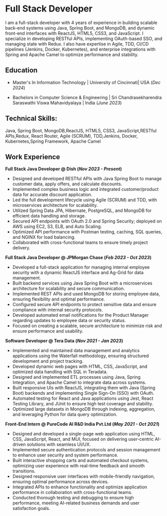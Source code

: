 # Full Stack Developer
I am a full-stack developer with 4 years of experience in building scalable back-end systems using Java, Spring Boot, and MongoDB, and dynamic front-end interfaces with ReactJS, HTML5, CSS3, and JavaScript. I specialize in developing RESTful APIs, implementing OAuth-based SSO, and managing state with Redux. I also have expertise in Agile, TDD, CI/CD pipelines (Jenkins, Docker, Kubernetes), and enterprise integrations with Spring and Apache Camel to optimize performance and stability.

## Education
- Master's In Information Technology | University of Cincinnati|  USA (_Dec 2024_)

- Bachelors in Computer Science & Engineering | Sri Chandrasekharendra Saraswathi Viswa Mahavidyalaya  | India (_June 2023_)


## Technical Skills:
Java, Spring Boot, MongoDB,ReactJS, HTML5, CSS3, JavaScript,RESTful APIs,Redux, React Router, Agile (SCRUM), TDD,Jenkins, Docker, Kubernetes,Spring Framework, Apache Camel

## Work Experience
**Full Stack Java Developer @ Dish (_Nov 2023 - Present_)**
- Designed and developed RESTful APIs with Java Spring Boot to manage customer data, apply offers, and calculate discounts.
- Implemented complex business logic and integrated customer/product data for accurate discount application.
- Led the full development lifecycle using Agile (SCRUM) and TDD, with microservices architecture for scalability.
- Utilized Spring Data JPA, Hibernate, PostgreSQL, and MongoDB for efficient data handling and storage.
- Secured API endpoints with OAuth 2.0 and Spring Security; deployed on AWS using EC2, S3, ELB, and Auto Scaling.
- Optimized API performance with Postman testing, caching, SQL queries, and NGINX for load balancing.
- Collaborated with cross-functional teams to ensure timely project delivery.
  

**Full Stack Java Developer @ JPMorgan Chase  (_Feb 2023 - Oct 2023_)**
- Developed a full-stack application for managing internal employee security with a dynamic ReactJS interface and Ag-Grid for data management.
- Built backend services using Java Spring Boot with a microservices architecture for scalability and secure communication.
- Implemented REST APIs and used MongoDB for storing employee data, ensuring flexibility and optimal performance.
- Configured secure API endpoints to protect sensitive data and ensure compliance with internal security protocols.
- Developed automated email notifications for the Product Manager regarding updates to employee data or security status.
- Focused on creating a scalable, secure architecture to minimize risk and ensure performance and usability.


**Software Developer @ Tera Data  (_Nov 2021 - Jan 2023_)**  
- Implemented and maintained data management and analytics applications using the Waterfall methodology, ensuring structured development and project tracking.
- Developed dynamic web pages with HTML, CSS, JavaScript, and optimized data handling with SQL in Teradata.
- Designed and implemented ETL processes using Java, Spring Integration, and Apache Camel to integrate data across systems.
- Built responsive UIs with ReactJS, integrating them with Java (Spring Boot) backends and implementing Single Sign-On (SSO) with OAuth.
- Automated testing for React and Java applications using Jest, React Testing Library, and JUnit to ensure high test coverage and stability.
- Optimized large datasets in MongoDB through indexing, aggregation, and leveraging Python for data query optimization.


**Front-End Intern @ PureCode AI R&D India Pvt.Ltd  (_May 2021 - Oct 2021_)** 
- Designed and developed a single-page web application using HTML, CSS, JavaScript, React, and MUI, focused on delivering user-centric AI-driven solutions with seamless UI/UX.
- Implemented secure authentication protocols and session management to enhance user security and system performance.
- Built interactive shopping carts and automated checkout systems, optimizing user experience with real-time feedback and smooth transitions.
- Designed responsive user interfaces with mobile-friendly navigation, ensuring optimal performance across devices.
- Integrated APIs to enhance functionality and optimize application performance in collaboration with cross-functional teams.
- Conducted thorough testing and debugging to ensure high performance, meeting AI-related business demands and user satisfaction goals.





